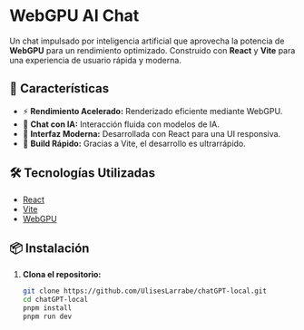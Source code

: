 # WebGPU AI Chat

Un chat impulsado por inteligencia artificial que aprovecha la potencia de **WebGPU** para un rendimiento optimizado. Construido con **React** y **Vite** para una experiencia de usuario rápida y moderna.

## 🚀 Características

- ⚡ **Rendimiento Acelerado:** Renderizado eficiente mediante WebGPU.
- 🤖 **Chat con IA:** Interacción fluida con modelos de IA.
- 🎯 **Interfaz Moderna:** Desarrollada con React para una UI responsiva.
- 🚀 **Build Rápido:** Gracias a Vite, el desarrollo es ultrarrápido.

## 🛠️ Tecnologías Utilizadas

- [React](https://reactjs.org/)
- [Vite](https://vitejs.dev/)
- [WebGPU](https://gpuweb.github.io/gpuweb/)

## 📦 Instalación

1. **Clona el repositorio:**
   ```bash
   git clone https://github.com/UlisesLarrabe/chatGPT-local.git
   cd chatGPT-local
   pnpm install
   pnpm run dev
   ```
